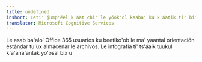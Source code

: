 ```yaml
---
title: undefined
inshort: Leti' jump'éel k'áat chi' le yóok'ol kaaba' ku k'áatik ti' biin súutuko'. Ba'ax K'a'abet in biilankiltej SharePoint wa OneDrive utia'al u negocio.
translator: Microsoft Cognitive Services
---
```



Le asab ba'alo' Office 365 usuarios ku beetiko'ob le ma' yaantal orientación estándar tu'ux almacenar le archivos. Le infografía ti' ts'áaik tuukul k'a'ana'antak yo'osal bix u 


